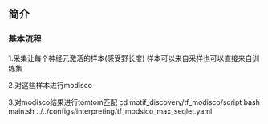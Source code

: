 ## 简介
### 基本流程
1.采集让每个神经元激活的样本(感受野长度) 样本可以来自采样也可以直接来自训练集

2.对这些样本进行modisco

3.对modisco结果进行tomtom匹配
        cd motif_discovery/tf_modisco/script
        bash main.sh ../../configs/interpreting/tf_modsico_max_seqlet.yaml
